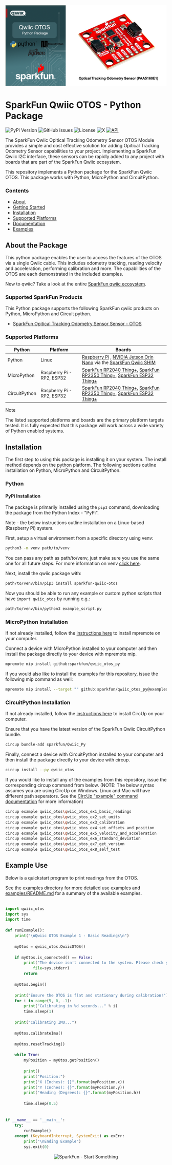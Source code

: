 ![Qwiic OTOS - Python Package](docs/images/gh-banner.png "qwiic OTOS Python Package")

# SparkFun Qwiic OTOS - Python Package

![PyPi Version](https://img.shields.io/pypi/v/sparkfun_qwiic_otos)
![GitHub issues](https://img.shields.io/github/issues/sparkfun/qwiic_otos_py)
![License](https://img.shields.io/github/license/sparkfun/qwiic_otos_py)
![X](https://img.shields.io/twitter/follow/sparkfun)
[![API](https://img.shields.io/badge/API%20Reference-blue)](https://docs.sparkfun.com/qwiic_otos_py/classqwiic__otos_1_1_qwiic_o_t_o_s.html)

The SparkFun Qwiic Opitical Tracking Odometry Sensor OTOS Module provides a simple and cost effective solution for adding Opitical Tracking Odometry Sensor capabilities to your project. Implementing a SparkFun Qwiic I2C interface, these sensors can be rapidly added to any project with boards that are part of the SparkFun Qwiic ecosystem.

This repository implements a Python package for the SparkFun Qwiic OTOS. This package works with Python, MicroPython and CircuitPython.

### Contents

* [About](#about-the-package)
* [Getting Started](#getting-started)
* [Installation](#installation)
* [Supported Platforms](#supported-platforms)
* [Documentation](https://docs.sparkfun.com/qwiic_otos_py/classqwiic__otos_1_1_qwiic_o_t_o_s.html)
* [Examples](#examples)

## About the Package

This python package enables the user to access the features of the OTOS via a single Qwiic cable. This includes odometry tracking, reading velocity and acceleration, performing calibration and more. The capabilities of the OTOS are each demonstrated in the included examples.

New to qwiic? Take a look at the entire [SparkFun qwiic ecosystem](https://www.sparkfun.com/qwiic).

### Supported SparkFun Products

This Python package supports the following SparkFun qwiic products on Python, MicroPython and Circuit python. 

* [SparkFun Opitical Tracking Odometry Sensor Sensor - OTOS](https://www.sparkfun.com/products/24904)

### Supported Platforms

| Python | Platform | Boards |
|--|--|--|
| Python | Linux | [Raspberry Pi](https://www.sparkfun.com/raspberry-pi-5-8gb.html) , [NVIDIA Jetson Orin Nano](https://www.sparkfun.com/nvidia-jetson-orin-nano-developer-kit.html) via the [SparkFun Qwiic SHIM](https://www.sparkfun.com/sparkfun-qwiic-shim-for-raspberry-pi.html) |
| MicroPython | Raspberry Pi - RP2, ESP32 | [SparkFun RP2040 Thing+](https://www.sparkfun.com/sparkfun-thing-plus-rp2040.html), [SparkFun RP2350 Thing+](https://www.sparkfun.com/sparkfun-thing-plus-rp2350.html), [SparkFun ESP32 Thing+](https://www.sparkfun.com/sparkfun-thing-plus-esp32-wroom-usb-c.html)
|CircuitPython | Raspberry Pi - RP2, ESP32 | [SparkFun RP2040 Thing+](https://www.sparkfun.com/sparkfun-thing-plus-rp2040.html), [SparkFun RP2350 Thing+](https://www.sparkfun.com/sparkfun-thing-plus-rp2350.html), [SparkFun ESP32 Thing+](https://www.sparkfun.com/sparkfun-thing-plus-esp32-wroom-usb-c.html)

> [!NOTE]
> The listed supported platforms and boards are the primary platform targets tested. It is fully expected that this package will work across a wide variety of Python enabled systems. 

## Installation 

The first step to using this package is installing it on your system. The install method depends on the python platform. The following sections outline installation on Python, MicroPython and CircuitPython.

### Python 

#### PyPi Installation

The package is primarily installed using the `pip3` command, downloading the package from the Python Index - "PyPi". 

Note - the below instructions outline installation on a Linux-based (Raspberry Pi) system.

First, setup a virtual environment from a specific directory using venv:
```sh
python3 -m venv path/to/venv
```
You can pass any path as path/to/venv, just make sure you use the same one for all future steps. For more information on venv [click here](https://docs.python.org/3/library/venv.html).

Next, install the qwiic package with:
```sh
path/to/venv/bin/pip3 install sparkfun-qwiic-otos
```
Now you should be able to run any example or custom python scripts that have `import qwiic_otos` by running e.g.:
```sh
path/to/venv/bin/python3 example_script.py
```

### MicroPython Installation
If not already installed, follow the [instructions here](https://docs.micropython.org/en/latest/reference/mpremote.html) to install mpremote on your computer.

Connect a device with MicroPython installed to your computer and then install the package directly to your device with mpremote mip.
```sh
mpremote mip install github:sparkfun/qwiic_otos_py
```

If you would also like to install the examples for this repository, issue the following mip command as well:
```sh
mpremote mip install --target "" github:sparkfun/qwiic_otos_py@examples
```

### CircuitPython Installation
If not already installed, follow the [instructions here](https://docs.circuitpython.org/projects/circup/en/latest/#installation) to install CircUp on your computer.

Ensure that you have the latest version of the SparkFun Qwiic CircuitPython bundle. 
```sh
circup bundle-add sparkfun/Qwiic_Py
```

Finally, connect a device with CircuitPython installed to your computer and then install the package directly to your device with circup.
```sh
circup install --py qwiic_otos
```

If you would like to install any of the examples from this repository, issue the corresponding circup command from below. (NOTE: The below syntax assumes you are using CircUp on Windows. Linux and Mac will have different path seperators. See the [CircUp "example" command documentation](https://learn.adafruit.com/keep-your-circuitpython-libraries-on-devices-up-to-date-with-circup/example-command) for more information)

```sh
circup example qwiic_otos\qwiic_otos_ex1_basic_readings
circup example qwiic_otos\qwiic_otos_ex2_set_units
circup example qwiic_otos\qwiic_otos_ex3_calibration
circup example qwiic_otos\qwiic_otos_ex4_set_offsets_and_position
circup example qwiic_otos\qwiic_otos_ex5_velocity_and_acceleration
circup example qwiic_otos\qwiic_otos_ex6_standard_deviation
circup example qwiic_otos\qwiic_otos_ex7_get_version
circup example qwiic_otos\qwiic_otos_ex8_self_test
```

Example Use
 ---------------
Below is a quickstart program to print readings from the OTOS.

See the examples directory for more detailed use examples and [examples/README.md](https://github.com/sparkfun/qwiic_otos_py/blob/main/examples/README.md) for a summary of the available examples.

```python

import qwiic_otos
import sys
import time

def runExample():
    print("\nQwiic OTOS Example 1 - Basic Readings\n")

    myOtos = qwiic_otos.QwiicOTOS()

    if myOtos.is_connected() == False:
        print("The device isn't connected to the system. Please check your connection", \
            file=sys.stderr)
        return

    myOtos.begin()

    print("Ensure the OTOS is flat and stationary during calibration!")
    for i in range(5, 0, -1):
        print("Calibrating in %d seconds..." % i)
        time.sleep(1)

    print("Calibrating IMU...")

    myOtos.calibrateImu()

    myOtos.resetTracking()

    while True:
        myPosition = myOtos.getPosition()

        print()
        print("Position:")
        print("X (Inches): {}".format(myPosition.x))
        print("Y (Inches): {}".format(myPosition.y))
        print("Heading (Degrees): {}".format(myPosition.h))

        time.sleep(0.5)


if __name__ == '__main__':
    try:
        runExample()
    except (KeyboardInterrupt, SystemExit) as exErr:
        print("\nEnding Example")
        sys.exit(0)
```
<p align="center">
<img src="https://cdn.sparkfun.com/assets/custom_pages/3/3/4/dark-logo-red-flame.png" alt="SparkFun - Start Something">
</p>
